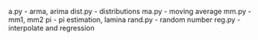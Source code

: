 a.py - arma, arima
dist.py - distributions
ma.py - moving average
mm.py - mm1, mm2
pi - pi estimation, lamina
rand.py - random number
reg.py - interpolate and regression
